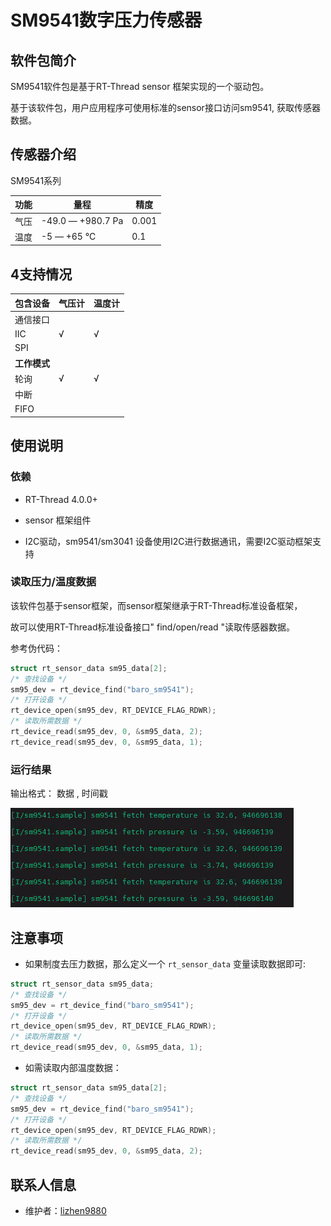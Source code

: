# SM9541数字压力传感器

## 软件包简介

SM9541软件包是基于RT-Thread sensor 框架实现的一个驱动包。

基于该软件包，用户应用程序可使用标准的sensor接口访问sm9541,  获取传感器数据。



## 传感器介绍

SM9541系列

| 功能 | 量程              | 精度  |
| ---- | ----------------- | ----- |
| 气压 | -49.0 — +980.7 Pa | 0.001 |
| 温度 | -5 — +65 ℃        | 0.1   |





## 4支持情况

| 包含设备     | 气压计 | 温度计 |
| ------------ | ------ | ------ |
| 通信接口     |        |        |
| IIC          | √      | √      |
| SPI          |        |        |
| **工作模式** |        |        |
| 轮询         | √      | √      |
| 中断         |        |        |
| FIFO         |        |        |





## 使用说明

### 依赖

- RT-Thread 4.0.0+

- sensor 框架组件

- I2C驱动，sm9541/sm3041 设备使用I2C进行数据通讯，需要I2C驱动框架支持

### 读取压力/温度数据

该软件包基于sensor框架，而sensor框架继承于RT-Thread标准设备框架，

故可以使用RT-Thread标准设备接口" find/open/read "读取传感器数据。

参考伪代码：

```c
struct rt_sensor_data sm95_data[2];
/* 查找设备 */
sm95_dev = rt_device_find("baro_sm9541"); 
/* 打开设备 */
rt_device_open(sm95_dev, RT_DEVICE_FLAG_RDWR);
/* 读取所需数据 */
rt_device_read(sm95_dev, 0, &sm95_data, 2);
rt_device_read(sm95_dev, 0, &sm95_data, 1);
```

### 运行结果

输出格式： 数据 ,  时间戳



![](./figures/sample.png)



## 注意事项

- 如果制度去压力数据，那么定义一个 ```rt_sensor_data``` 变量读取数据即可:

```c
struct rt_sensor_data sm95_data;
/* 查找设备 */
sm95_dev = rt_device_find("baro_sm9541"); 
/* 打开设备 */
rt_device_open(sm95_dev, RT_DEVICE_FLAG_RDWR);
/* 读取所需数据 */
rt_device_read(sm95_dev, 0, &sm95_data, 1);
```

- 如需读取内部温度数据：

```c
struct rt_sensor_data sm95_data[2];
/* 查找设备 */
sm95_dev = rt_device_find("baro_sm9541"); 
/* 打开设备 */
rt_device_open(sm95_dev, RT_DEVICE_FLAG_RDWR);
/* 读取所需数据 */
rt_device_read(sm95_dev, 0, &sm95_data, 2);
```



## 联系人信息

- 维护者：[lizhen9880](https://github.com/lizhen9880)